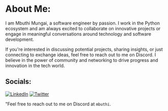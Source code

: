 # About Me:

I am Mbuthi Mungai, a software engineer by passion. I work in the Python ecosystem and am always excited to collaborate on innovative projects or engage in meaningful conversations around technology and software development.

If you're interested in discussing potential projects, sharing insights, or just connecting to exchange ideas, feel free to reach out to me on Discord. I believe in the power of community and networking to drive progress and innovation in the tech world.

## Socials:
[![LinkedIn](https://img.shields.io/badge/LinkedIn-%230077B5.svg?logo=linkedin&logoColor=white)](https://www.linkedin.com/in/mbuthi-mungai-a1b6a221a/) [![Twitter](https://img.shields.io/badge/Twitter-%231DA1F2.svg?logo=Twitter&logoColor=white)](https://twitter.com/MungaiMbuthi)


"Feel free to reach out to me on Discord at `mbuthi`.
